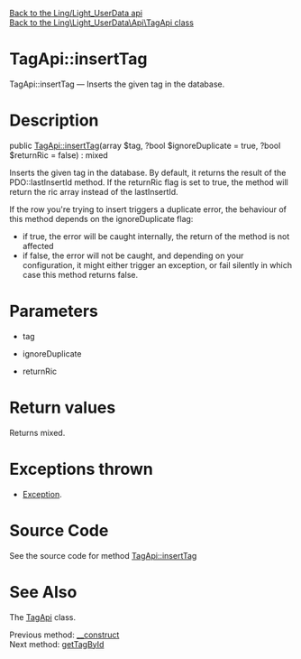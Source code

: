 [Back to the Ling/Light_UserData api](https://github.com/lingtalfi/Light_UserData/blob/master/doc/api/Ling/Light_UserData.md)<br>
[Back to the Ling\Light_UserData\Api\TagApi class](https://github.com/lingtalfi/Light_UserData/blob/master/doc/api/Ling/Light_UserData/Api/TagApi.md)


TagApi::insertTag
================



TagApi::insertTag — Inserts the given tag in the database.




Description
================


public [TagApi::insertTag](https://github.com/lingtalfi/Light_UserData/blob/master/doc/api/Ling/Light_UserData/Api/TagApi/insertTag.md)(array $tag, ?bool $ignoreDuplicate = true, ?bool $returnRic = false) : mixed




Inserts the given tag in the database.
By default, it returns the result of the PDO::lastInsertId method.
If the returnRic flag is set to true, the method will return the ric array instead of the lastInsertId.


If the row you're trying to insert triggers a duplicate error, the behaviour of this method depends on
the ignoreDuplicate flag:
- if true, the error will be caught internally, the return of the method is not affected
- if false, the error will not be caught, and depending on your configuration, it might either
         trigger an exception, or fail silently in which case this method returns false.




Parameters
================


- tag

    

- ignoreDuplicate

    

- returnRic

    


Return values
================

Returns mixed.


Exceptions thrown
================

- [Exception](http://php.net/manual/en/class.exception.php).&nbsp;







Source Code
===========
See the source code for method [TagApi::insertTag](https://github.com/lingtalfi/Light_UserData/blob/master/Api/TagApi.php#L36-L73)


See Also
================

The [TagApi](https://github.com/lingtalfi/Light_UserData/blob/master/doc/api/Ling/Light_UserData/Api/TagApi.md) class.

Previous method: [__construct](https://github.com/lingtalfi/Light_UserData/blob/master/doc/api/Ling/Light_UserData/Api/TagApi/__construct.md)<br>Next method: [getTagById](https://github.com/lingtalfi/Light_UserData/blob/master/doc/api/Ling/Light_UserData/Api/TagApi/getTagById.md)<br>

